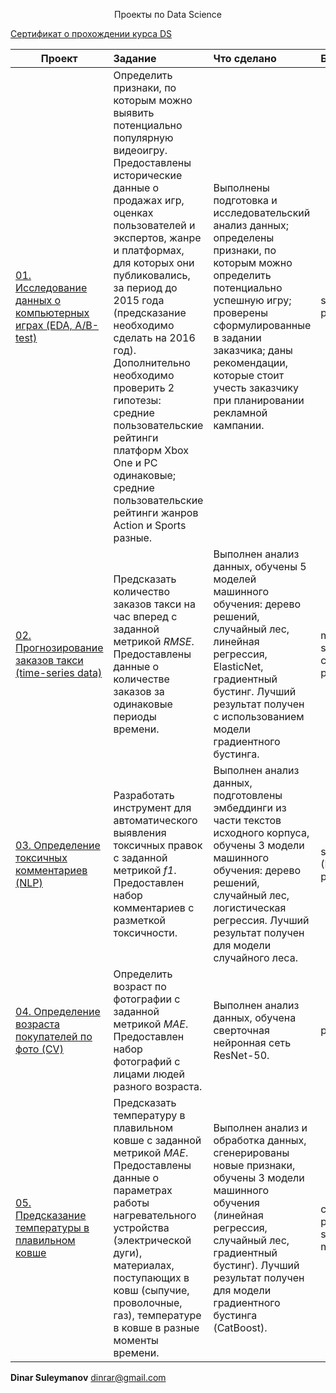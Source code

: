 <p align="center"> Проекты по Data Science </p align="center">

[Сертификат о прохождении курса DS](https://github.com/dinrar/ds-projects/tree/main/_certificates)


| **Проект** | **Задание** |**Что сделано** | **Библиотеки** |
| - | :- |:-|:-|
| [01. Исследование данных о компьютерных играх (EDA, A/B-test)](https://github.com/dinrar/ds-projects/tree/main/video_games_research%20(EDA%2C%20A_B-test)) | Определить признаки, по которым можно выявить потенциально популярную видеоигру. Предоставлены исторические данные о продажах игр, оценках пользователей и экспертов, жанре и платформах, для которых они публиковались, за период до 2015 года (предсказание необходимо сделать на 2016 год). Дополнительно необходимо проверить 2 гипотезы: средние пользовательские рейтинги платформ Xbox One и PC одинаковые; средние пользовательские рейтинги жанров Action и Sports разные. | Выполнены подготовка и исследовательский анализ данных; определены признаки, по которым можно определить потенциально успешную игру; проверены сформулированные в задании заказчика; даны рекомендации, которые стоит учесть заказчику при планировании рекламной кампании. | scipy, math, numpy, pandas|
| [02. Прогнозирование заказов такси (time-series data)](https://github.com/dinrar/ds-projects/tree/main/taxi_demand_prediction%20(Time-Series%20Data)) | Предсказать количество заказов такси на час вперед с заданной метрикой *RMSE*. Предоставлены данные о количестве заказов за одинаковые периоды времени. | Выполнен анализ данных, обучены 5 моделей машинного обучения: дерево решений, случайный лес, линейная регрессия, ElasticNet, градиентный бустинг. Лучший результат получен с использованием модели градиентного бустинга. | matplotlib, sklearn, statsmodels.tsa.seasonal, catboost, numpy, pandas, seaborn, shap |
| [03. Определение токсичных комментариев (NLP)](https://github.com/dinrar/ds-projects/tree/main/taxi_demand_prediction%20(Time-Series%20Data)) | Разработать инструмент для автоматического выявления токсичных правок с заданной метрикой *f1*. Предоставлен набор комментариев с разметкой токсичности. | Выполнен анализ данных, подготовлены эмбеддинги из части текстов исходного корпуса, обучены 3 модели машинного обучения: дерево решений, случайный лес, логистическая регрессия. Лучший результат получен для модели случайного леса. | sklearn, tqdm, BERT (RoBERTa), numpy, pandas, torch |
| [04. Определение возраста покупателей по фото (CV)](https://github.com/dinrar/ds-projects/tree/main/age_determining_by_photo%20(CV)) | Определить возраст по фотографии с заданной метрикой *MAE*. Предоставлен набор фотографий с лицами людей разного возраста. | Выполнен анализ данных, обучена сверточная нейронная сеть ResNet-50. | pandas, keras |
| [05. Предсказание температуры в плавильном ковше](https://github.com/dinrar/ds-projects/tree/main/melting_ladle_temperature) | Предсказать температуру в плавильном ковше с заданной метрикой *MAE*. Предоставлены данные о параметрах работы нагревательного устройства (электрической дуги), материалах, поступающих в ковш (сыпучие, проволочные, газ), температуре в ковше в разные моменты времени. | Выполнен анализ и обработка данных, сгенерированы новые признаки, обучены 3 модели машинного обучения (линейная регрессия, случайный лес, градиентный бустинг). Лучший результат получен для модели градиентного бустинга (CatBoost). | catboost, numpy, optuna, pandas, pandas_profiling, seaborn, shap, sklearn, matplotlib |

**Dinar Suleymanov**
dinrar@gmail.com